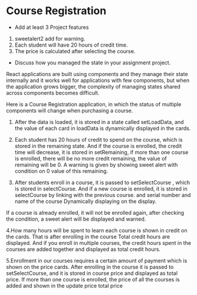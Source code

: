 # Course Registration

- Add at least 3 Project features

1.  sweetalert2 add for warning.
2.  Each student will have 20 hours of credit time.
3.  The price is calculated after selecting the course.

- Discuss how you managed the state in your assignment project.

React applications are built using components and they manage their state internally and it works well for applications with few components, but when the application grows bigger, the complexity of managing states shared across components becomes difficult.

Here is a Course Registration application, in which the status of multiple components will change when purchasing a course.

1. After the data is loaded, it is stored in a state called setLoadData, and the value of each card in loadData is dynamically displayed in the cards.

2. Each student has 20 hours of credit to spend on the course, which is stored in the remaining state.
   And if the course is enrolled, the credit time will decrease, it is stored in setRemaining, if more than one course is enrolled, there will be no more credit remaining, the value of remaining will be 0.
   A warning is given by showing sweet alert with condition on 0 value of this remaining.

3. After students enroll in a course, it is passed to setSelectCourse , which is stored in selectCourse.
   And if a new course is enrolled, it is stored in selectCourse by linking with the previous course.
   and serial number and name of the course
   Dynamically displaying on the display.

If a course is already enrolled, it will not be enrolled again, after checking the condition, a sweet alert will be displayed and warned.

4.How many hours will be spent to learn each course is shown in credit on the cards.
That is after enrolling in the course
Total credit hours are displayed.
And if you enroll in multiple courses, the credit hours spent in the courses are added together and displayed as total credit hours.

5.Enrollment in our courses requires a certain amount of payment which is shown on the price cards.
After enrolling in the course it is passed to setSelectCourse, and it is stored in course price and displayed as total price.
If more than one course is enrolled, the price of all the courses is added and shown in the update price total price
